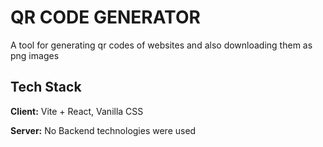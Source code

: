 # QR CODE GENERATOR

A tool for generating qr codes of websites and also downloading them as png images

## Tech Stack

**Client:** Vite + React, Vanilla CSS

**Server:** No Backend technologies were used